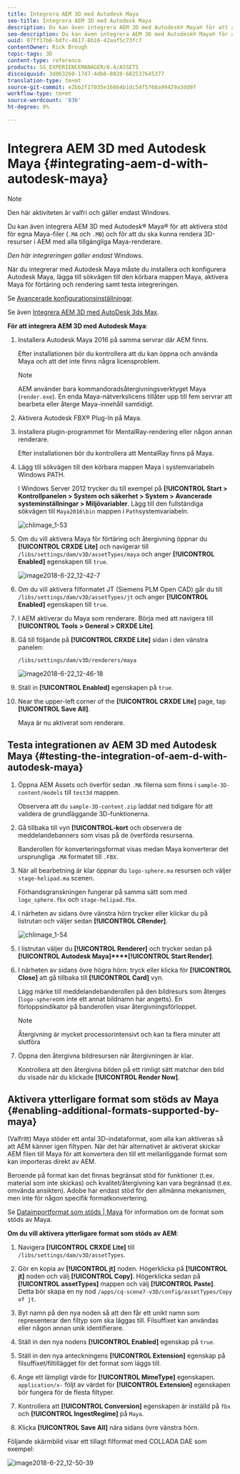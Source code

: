 ```yaml
---
title: Integrera AEM 3D med Autodesk Maya
seo-title: Integrera AEM 3D med Autodesk Maya
description: Du kan även integrera AEM 3D med Autodesk® Maya® för att aktivera stöd för egna Maya-filer (.MA och .MB) och för att du ska kunna återge 3D-resurser i AEM med alla tillgängliga Maya-renderare.
seo-description: Du kan även integrera AEM 3D med Autodesk® Maya® för att aktivera stöd för egna Maya-filer (.MA och .MB) och för att du ska kunna återge 3D-resurser i AEM med alla tillgängliga Maya-renderare.
uuid: 07ff17b6-bdfc-4617-8b16-42aaf5c73fc7
contentOwner: Rick Brough
topic-tags: 3D
content-type: reference
products: SG_EXPERIENCEMANAGER/6.4/ASSETS
discoiquuid: 3d063268-17d7-4db6-8028-682537645377
translation-type: tm+mt
source-git-commit: e2bb2f17035e16864b1dc54f5768a99429a3dd9f
workflow-type: tm+mt
source-wordcount: '836'
ht-degree: 0%

---
```



# Integrera AEM 3D med Autodesk Maya {#integrating-aem-d-with-autodesk-maya}

>[!NOTE]
>
>Den här aktiviteten är valfri och gäller endast Windows.

Du kan även integrera AEM 3D med Autodesk® Maya® för att aktivera stöd för egna Maya-filer (`.MA` och `.MB`) och för att du ska kunna rendera 3D-resurser i AEM med alla tillgängliga Maya-renderare.

*Den här integreringen gäller endast* Windows.

När du integrerar med Autodesk Maya måste du installera och konfigurera Autodesk Maya, lägga till sökvägen till den körbara mappen Maya, aktivera Maya för förtäring och rendering samt testa integreringen.

Se [Avancerade konfigurationsinställningar](advanced-config-3d.md).

Se även [Integrera AEM 3D med AutoDesk 3ds Max](integrating-aem-3d-with-autodesk-3ds-max.md).

**För att integrera AEM 3D med Autodesk Maya**:

1. Installera Autodesk Maya 2016 på samma servrar där AEM finns.

   Efter installationen bör du kontrollera att du kan öppna och använda Maya och att det inte finns några licensproblem.

   >[!NOTE]
   >
   >AEM använder bara kommandoradsåtergivningsverktyget Maya (`render.exe`). En enda Maya-nätverkslicens tillåter upp till fem servrar att bearbeta eller återge Maya-innehåll samtidigt.

1. Aktivera Autodesk FBX® Plug-In på Maya.
1. Installera plugin-programmet för MentalRay-rendering eller någon annan renderare.

   Efter installationen bör du kontrollera att MentalRay finns på Maya.

1. Lägg till sökvägen till den körbara mappen Maya i systemvariabeln Windows PATH.

   I Windows Server 2012 trycker du till exempel på **[!UICONTROL Start > Kontrollpanelen > System och säkerhet > System > Avancerade systeminställningar > Miljövariabler**. Lägg till den fullständiga sökvägen till `Maya2016\bin` mappen i `Path`systemvariabeln.

   ![chlimage_1-53](assets/chlimage_1-53.png)

1. Om du vill aktivera Maya för förtäring och återgivning öppnar du **[!UICONTROL CRXDE Lite]** och navigerar till `/libs/settings/dam/v3D/assetTypes/maya` och anger **[!UICONTROL Enabled]** egenskapen till `true`.

   ![image2018-6-22_12-42-7](assets/image2018-6-22_12-42-7.png)

1. Om du vill aktivera filformatet JT (Siemens PLM Open CAD) går du till `/libs/settings/dam/v3D/assetTypes/jt` och anger **[!UICONTROL Enabled]** egenskapen till `true`.
1. I AEM aktiverar du Maya som renderare. Börja med att navigera till **[!UICONTROL Tools > General > CRXDE Lite]**.
1. Gå till följande på **[!UICONTROL CRXDE Lite]** sidan i den vänstra panelen:

   `/libs/settings/dam/v3D/renderers/maya`

   ![image2018-6-22_12-46-18](assets/image2018-6-22_12-46-18.png)

1. Ställ in **[!UICONTROL Enabled]** egenskapen på `true`.

1. Near the upper-left corner of the **[!UICONTROL CRXDE Lite]** page, tap **[!UICONTROL Save All]**.

   Maya är nu aktiverat som renderare.

## Testa integrationen av AEM 3D med Autodesk Maya {#testing-the-integration-of-aem-d-with-autodesk-maya}

1. Öppna AEM Assets och överför sedan `.MA` filerna som finns i `sample-3D-content/models` till `test3d` mappen.

   Observera att du `sample-3D-content.zip` laddat ned tidigare för att validera de grundläggande 3D-funktionerna.

1. Gå tillbaka till vyn **[!UICONTROL-kort** och observera de meddelandebanners som visas på de överförda resurserna.

   Banderollen för konverteringsformat visas medan Maya konverterar det ursprungliga `.MA` formatet till `.FBX`.

1. När all bearbetning är klar öppnar du `logo-sphere.ma` resursen och väljer `stage-helipad.ma` scenen.

   Förhandsgranskningen fungerar på samma sätt som med `logo_sphere.fbx` och `stage-helipad.fbx`.

1. I närheten av sidans övre vänstra hörn trycker eller klickar du på listrutan och väljer sedan **[!UICONTROL CRender]**.

   ![chlimage_1-54](assets/chlimage_1-54.png)

1. I listrutan väljer du **[!UICONTROL Renderer]** och trycker sedan på **[!UICONTROL Autodesk Maya]****[!UICONTROL Start Render]**.
1. I närheten av sidans övre högra hörn: tryck eller klicka för **[!UICONTROL Close]** att gå tillbaka till **[!UICONTROL Card]** vyn.

   Lägg märke till meddelandebanderollen på den bildresurs som återges (`logo-sphere`om inte ett annat bildnamn har angetts). En förloppsindikator på banderollen visar återgivningsförloppet.

   >[!NOTE]
   >
   >Återgivning är mycket processorintensivt och kan ta flera minuter att slutföra

1. Öppna den återgivna bildresursen när återgivningen är klar.

   Kontrollera att den återgivna bilden på ett rimligt sätt matchar den bild du visade när du klickade **[!UICONTROL Render Now]**.

## Aktivera ytterligare format som stöds av Maya {#enabling-additional-formats-supported-by-maya}

(Valfritt) Maya stöder ett antal 3D-indataformat, som alla kan aktiveras så att AEM känner igen filtypen. När det här alternativet är aktiverat skickar AEM filen till Maya för att konvertera den till ett mellanliggande format som kan importeras direkt av AEM.

Beroende på format kan det finnas begränsat stöd för funktioner (t.ex. material som inte skickas) och kvalitet/återgivning kan vara begränsad (t.ex. omvända ansikten). Adobe har endast stöd för den allmänna mekanismen, men inte för någon specifik formatkonvertering.

Se [Dataimportformat som stöds | Maya](https://knowledge.autodesk.com/support/maya/learn-explore/caas/CloudHelp/cloudhelp/2016/ENU/Maya/files/GUID-69BC066D-D4D8-4B12-900C-CF42E798A5D6-htm.html) för information om de format som stöds av Maya.

**Om du vill aktivera ytterligare format som stöds av AEM**:

1. Navigera **[!UICONTROL CRXDE Lite]** till `/libs/settings/dam/v3D/assetTypes`.
1. Gör en kopia av **[!UICONTROL jt]** noden. Högerklicka på **[!UICONTROL jt]** noden och välj **[!UICONTROL Copy]**. Högerklicka sedan på **[!UICONTROL assetTypes]** mappen och välj **[!UICONTROL Paste]**. Detta bör skapa en ny nod `/apps/cq-scene7-v3D/config/assetTypes/Copy of jt`.
1. Byt namn på den nya noden så att den får ett unikt namn som representerar den filtyp som ska läggas till. Filsuffixet kan användas eller någon annan unik identifierare.

1. Ställ in den nya nodens **[!UICONTROL Enabled]** egenskap på `true`.

1. Ställ in den nya anteckningens **[!UICONTROL Extension]** egenskap på filsuffixet/filtillägget för det format som läggs till.
1. Ange ett lämpligt värde för **[!UICONTROL MimeType]** egenskapen. `application/x-` följt av värdet för **[!UICONTROL Extension]** egenskapen bör fungera för de flesta filtyper.
1. Kontrollera att **[!UICONTROL Conversion]** egenskapen är inställd på `fbx` och **[!UICONTROL IngestRegime]** på `Maya`.
1. Klicka **[!UICONTROL Save All]** nära sidans övre vänstra hörn.

Följande skärmbild visar ett tillagt filformat med COLLADA DAE som exempel:

![image2018-6-22_12-50-39](assets/image2018-6-22_12-50-39.png)

